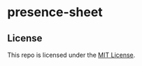 # presence-sheet

## License

This repo is licensed under the [MIT License](http://www.opensource.org/licenses/mit-license.php).